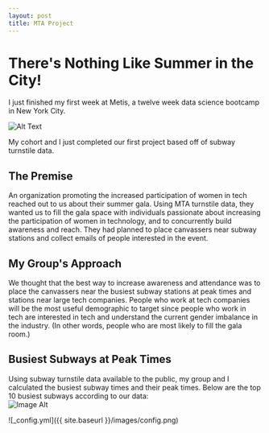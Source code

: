 ```yaml
---
layout: post
title: MTA Project
---
```


# There's Nothing Like Summer in the City!
  
I just finished my first week at Metis, a twelve week data science bootcamp in New York City.  
  
![Alt Text](http://67.media.tumblr.com/761d8443334825b118313eeaded99bb2/tumblr_nwr9axu1je1qddjxro10_r1_250.gif)

My cohort and I just completed our first project based off of subway turnstile data.  
  
## The Premise  
An organization promoting the increased participation of women in tech reached out to us about their summer gala. Using MTA turnstile data, they wanted us to fill the gala space with individuals passionate about increasing the participation of women in technology, and to concurrently build awareness and reach. They had planned to place canvassers near subway stations and collect emails of people interested in the event.  
  
## My Group's Approach  
We thought that the best way to increase awareness and attendance was to place the canvassers near the busiest subway stations at peak times and stations near large tech companies. People who work at tech companies will be the most useful demographic to target since people who work in tech are interested in tech and understand the current gender imbalance in the industry. (In other words, people who are most likely to fill the gala room.)  

## Busiest Subways at Peak Times  
Using subway turnstile data available to the public, my group and I calculated the busiest subway times and their peak times. Below are the top 10 busiest subways according to our data:  
![Image Alt](https://summer-nyc16-metis.slack.com/files/sethkaufee/F1N64F1AM/pasted_image_at_2016_07_01_11_10_am.png)

![_config.yml]({{ site.baseurl }}/images/config.png)


